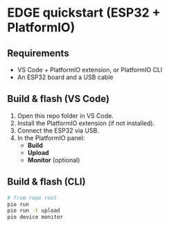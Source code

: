 # EDGE quickstart (ESP32 + PlatformIO)

## Requirements
- VS Code + PlatformIO extension, or PlatformIO CLI
- An ESP32 board and a USB cable

## Build & flash (VS Code)
1. Open this repo folder in VS Code.
2. Install the PlatformIO extension (if not installed).
3. Connect the ESP32 via USB.
4. In the PlatformIO panel:
   - **Build**
   - **Upload**
   - **Monitor** (optional)

## Build & flash (CLI)
```bash
# from repo root
pio run
pio run -t upload
pio device monitor
